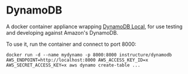 # DynamoDB

A docker container appliance wrapping
[DynamoDB Local](http://docs.aws.amazon.com/amazondynamodb/latest/developerguide/Tools.DynamoDBLocal.html),
for use testing and developing against Amazon's DynamoDB.

To use it, run the container and connect to port 8000:

    docker run -d --name mydynamo -p 8000:8000 instructure/dynamodb
    AWS_ENDPOINT=http://localhost:8000 AWS_ACCESS_KEY_ID=x AWS_SECRET_ACCESS_KEY=x aws dynamo create-table ...

